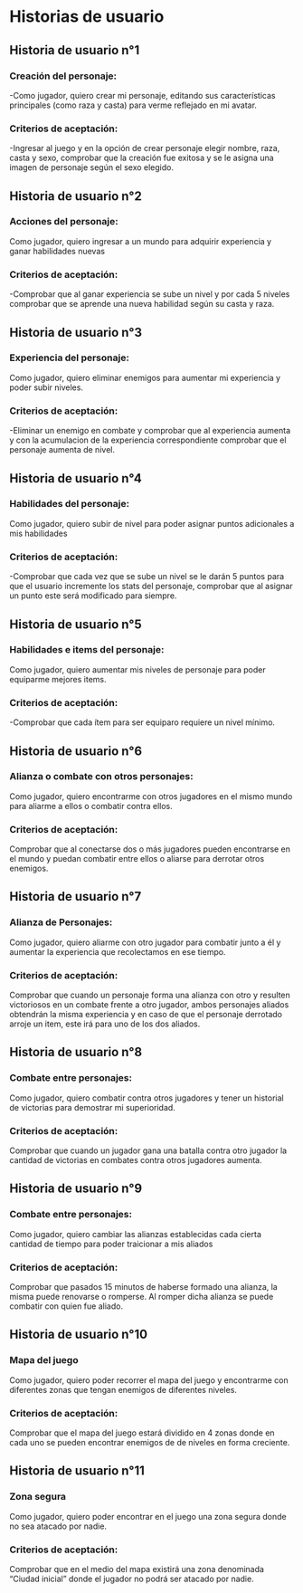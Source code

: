 # Historias de usuario

## Historia de usuario n°1

### Creación del personaje:

-Como jugador, quiero crear mi personaje, editando sus características principales (como raza y casta) para verme reflejado en mi avatar.

### Criterios de aceptación:

-Ingresar al juego y en la opción de crear personaje elegir nombre, raza, casta y sexo, comprobar que la creación fue exitosa y se le asigna una imagen de personaje según el sexo elegido.

## Historia de usuario n°2

### Acciones del personaje:

Como jugador, quiero ingresar a un mundo para adquirir experiencia y ganar habilidades nuevas

### Criterios de aceptación:

-Comprobar que al ganar experiencia se sube un nivel y por cada 5 niveles comprobar que se aprende una nueva habilidad según su casta y raza.

## Historia de usuario n°3

### Experiencia del personaje:

Como jugador, quiero eliminar enemigos para aumentar mi experiencia y poder subir niveles.

### Criterios de aceptación:

-Eliminar un enemigo en combate y comprobar que al experiencia aumenta y con la acumulacion de la experiencia correspondiente comprobar que el personaje aumenta de nivel.

## Historia de usuario n°4

### Habilidades del personaje:

Como jugador, quiero subir de nivel para poder asignar puntos adicionales a mis habilidades

### Criterios de aceptación:

-Comprobar que cada vez que se sube un nivel se le darán 5 puntos para que el usuario incremente los stats del personaje, comprobar que al asignar un punto este será modificado para siempre.

## Historia de usuario n°5

### Habilidades e items del personaje:

Como jugador, quiero aumentar mis niveles de personaje para poder equiparme mejores items.

### Criterios de aceptación:

-Comprobar que cada ítem para ser equiparo requiere un nivel mínimo.

## Historia de usuario n°6
 
### Alianza o combate con otros personajes:
 
Como jugador, quiero encontrarme con otros jugadores en el mismo mundo para aliarme a ellos o combatir contra ellos.
 
### Criterios de aceptación:
 
Comprobar que al conectarse dos o más jugadores pueden encontrarse en el mundo y puedan combatir entre ellos o aliarse para derrotar otros enemigos. 
## Historia de usuario n°7
 
### Alianza de Personajes:
 
Como jugador, quiero aliarme con otro jugador para combatir junto a él y aumentar la experiencia que recolectamos en ese tiempo.
 
### Criterios de aceptación:
 
Comprobar que cuando un personaje forma una alianza con otro y resulten victoriosos en un combate frente a otro jugador, ambos personajes aliados obtendrán la misma experiencia y en caso de que el personaje derrotado arroje un item, este irá para uno de los dos aliados.
 
## Historia de usuario n°8
 
### Combate entre personajes:
 
Como jugador, quiero combatir contra otros jugadores y tener un historial de victorias para demostrar mi superioridad.
 
### Criterios de aceptación:
 
Comprobar que cuando un jugador gana una batalla contra otro jugador la cantidad de victorias en combates contra otros jugadores aumenta. 
 
## Historia de usuario n°9
 
### Combate entre personajes:
 
Como jugador, quiero cambiar las alianzas establecidas cada cierta cantidad de tiempo para poder traicionar a mis aliados
 
### Criterios de aceptación:
 
Comprobar que pasados  15 minutos de haberse formado una alianza, la misma puede renovarse o romperse. Al romper dicha alianza se puede combatir con quien fue aliado.

## Historia de usuario n°10

### Mapa del juego

Como jugador, quiero poder recorrer el mapa del juego y encontrarme con diferentes zonas que tengan enemigos de diferentes niveles.

### Criterios de aceptación:

Comprobar que el mapa del juego estará dividido en 4 zonas donde en cada uno se pueden encontrar enemigos de de niveles en forma creciente.

## Historia de usuario n°11

### Zona segura

Como jugador, quiero poder encontrar en el juego una zona segura donde no sea atacado por nadie.

### Criterios de aceptación:

Comprobar que en el medio del mapa existirá una zona denominada “Ciudad inicial” donde el jugador no podrá ser atacado por nadie.

